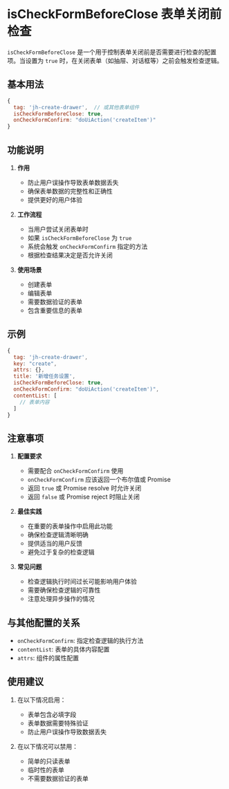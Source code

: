 # isCheckFormBeforeClose 表单关闭前检查

`isCheckFormBeforeClose` 是一个用于控制表单关闭前是否需要进行检查的配置项。当设置为 `true` 时，在关闭表单（如抽屉、对话框等）之前会触发检查逻辑。

## 基本用法

```javascript
{
  tag: 'jh-create-drawer',  // 或其他表单组件
  isCheckFormBeforeClose: true,
  onCheckFormConfirm: "doUiAction('createItem')"
}
```

## 功能说明

1. **作用**
   - 防止用户误操作导致表单数据丢失
   - 确保表单数据的完整性和正确性
   - 提供更好的用户体验

2. **工作流程**
   - 当用户尝试关闭表单时
   - 如果 `isCheckFormBeforeClose` 为 `true`
   - 系统会触发 `onCheckFormConfirm` 指定的方法
   - 根据检查结果决定是否允许关闭

3. **使用场景**
   - 创建表单
   - 编辑表单
   - 需要数据验证的表单
   - 包含重要信息的表单

## 示例

```javascript
{
  tag: 'jh-create-drawer',
  key: "create",
  attrs: {},
  title: '新增任务设置',
  isCheckFormBeforeClose: true,
  onCheckFormConfirm: "doUiAction('createItem')",
  contentList: [
    // 表单内容
  ]
}
```

## 注意事项

1. **配置要求**
   - 需要配合 `onCheckFormConfirm` 使用
   - `onCheckFormConfirm` 应该返回一个布尔值或 Promise
   - 返回 `true` 或 Promise resolve 时允许关闭
   - 返回 `false` 或 Promise reject 时阻止关闭

2. **最佳实践**
   - 在重要的表单操作中启用此功能
   - 确保检查逻辑清晰明确
   - 提供适当的用户反馈
   - 避免过于复杂的检查逻辑

3. **常见问题**
   - 检查逻辑执行时间过长可能影响用户体验
   - 需要确保检查逻辑的可靠性
   - 注意处理异步操作的情况

## 与其他配置的关系

- `onCheckFormConfirm`: 指定检查逻辑的执行方法
- `contentList`: 表单的具体内容配置
- `attrs`: 组件的属性配置

## 使用建议

1. 在以下情况启用：
   - 表单包含必填字段
   - 表单数据需要特殊验证
   - 防止用户误操作导致数据丢失

2. 在以下情况可以禁用：
   - 简单的只读表单
   - 临时性的表单
   - 不需要数据验证的表单 